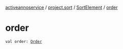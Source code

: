 [activeannoservice](../../index.md) / [project.sort](../index.md) / [SortElement](index.md) / [order](./order.md)

# order

`val order: `[`Order`](../-order/index.md)
